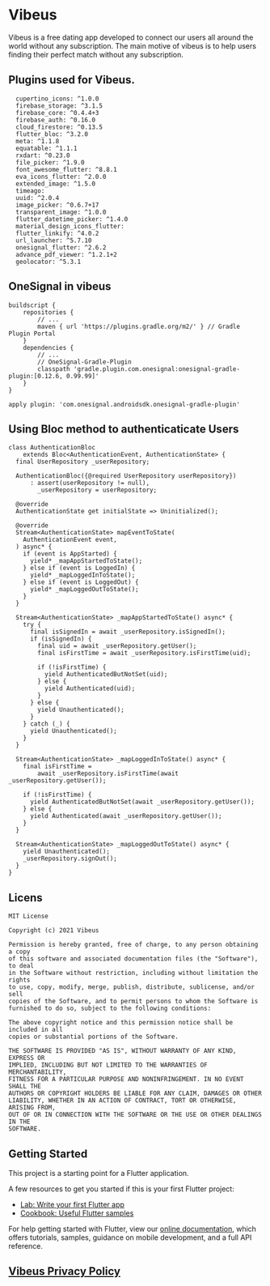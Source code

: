 # Vibeus
Vibeus is a free dating app developed to connect our users all around the world without any subscription.
The main motive of vibeus is to help users finding their perfect match without any subscription.


## Plugins used for Vibeus.
```Pluguns Used in Vibeus
  cupertino_icons: ^1.0.0
  firebase_storage: ^3.1.5
  firebase_core: ^0.4.4+3
  firebase_auth: ^0.16.0
  cloud_firestore: ^0.13.5
  flutter_bloc: ^3.2.0
  meta: ^1.1.8
  equatable: ^1.1.1
  rxdart: ^0.23.0
  file_picker: ^1.9.0
  font_awesome_flutter: ^8.8.1
  eva_icons_flutter: ^2.0.0
  extended_image: ^1.5.0
  timeago: 
  uuid: ^2.0.4
  image_picker: ^0.6.7+17
  transparent_image: ^1.0.0
  flutter_datetime_picker: ^1.4.0
  material_design_icons_flutter:
  flutter_linkify: ^4.0.2
  url_launcher: ^5.7.10
  onesignal_flutter: ^2.6.2
  advance_pdf_viewer: ^1.2.1+2
  geolocator: ^5.3.1
```

## OneSignal in vibeus
```
buildscript {
    repositories {
        // ...
        maven { url 'https://plugins.gradle.org/m2/' } // Gradle Plugin Portal
    }
    dependencies {
        // ...
        // OneSignal-Gradle-Plugin
        classpath 'gradle.plugin.com.onesignal:onesignal-gradle-plugin:[0.12.6, 0.99.99]'
    }
}

apply plugin: 'com.onesignal.androidsdk.onesignal-gradle-plugin'
```

## Using Bloc method to authenticaticate Users
```
class AuthenticationBloc
    extends Bloc<AuthenticationEvent, AuthenticationState> {
  final UserRepository _userRepository;

  AuthenticationBloc({@required UserRepository userRepository})
      : assert(userRepository != null),
        _userRepository = userRepository;

  @override
  AuthenticationState get initialState => Uninitialized();

  @override
  Stream<AuthenticationState> mapEventToState(
    AuthenticationEvent event,
  ) async* {
    if (event is AppStarted) {
      yield* _mapAppStartedToState();
    } else if (event is LoggedIn) {
      yield* _mapLoggedInToState();
    } else if (event is LoggedOut) {
      yield* _mapLoggedOutToState();
    }
  }

  Stream<AuthenticationState> _mapAppStartedToState() async* {
    try {
      final isSignedIn = await _userRepository.isSignedIn();
      if (isSignedIn) {
        final uid = await _userRepository.getUser();
        final isFirstTime = await _userRepository.isFirstTime(uid);

        if (!isFirstTime) {
          yield AuthenticatedButNotSet(uid);
        } else {
          yield Authenticated(uid);
        }
      } else {
        yield Unauthenticated();
      }
    } catch (_) {
      yield Unauthenticated();
    }
  }

  Stream<AuthenticationState> _mapLoggedInToState() async* {
    final isFirstTime =
        await _userRepository.isFirstTime(await _userRepository.getUser());

    if (!isFirstTime) {
      yield AuthenticatedButNotSet(await _userRepository.getUser());
    } else {
      yield Authenticated(await _userRepository.getUser());
    }
  }

  Stream<AuthenticationState> _mapLoggedOutToState() async* {
    yield Unauthenticated();
    _userRepository.signOut();
  }
}
```

## Licens
```
MIT License

Copyright (c) 2021 Vibeus

Permission is hereby granted, free of charge, to any person obtaining a copy
of this software and associated documentation files (the "Software"), to deal
in the Software without restriction, including without limitation the rights
to use, copy, modify, merge, publish, distribute, sublicense, and/or sell
copies of the Software, and to permit persons to whom the Software is
furnished to do so, subject to the following conditions:

The above copyright notice and this permission notice shall be included in all
copies or substantial portions of the Software.

THE SOFTWARE IS PROVIDED "AS IS", WITHOUT WARRANTY OF ANY KIND, EXPRESS OR
IMPLIED, INCLUDING BUT NOT LIMITED TO THE WARRANTIES OF MERCHANTABILITY,
FITNESS FOR A PARTICULAR PURPOSE AND NONINFRINGEMENT. IN NO EVENT SHALL THE
AUTHORS OR COPYRIGHT HOLDERS BE LIABLE FOR ANY CLAIM, DAMAGES OR OTHER
LIABILITY, WHETHER IN AN ACTION OF CONTRACT, TORT OR OTHERWISE, ARISING FROM,
OUT OF OR IN CONNECTION WITH THE SOFTWARE OR THE USE OR OTHER DEALINGS IN THE
SOFTWARE.
```
## Getting Started

This project is a starting point for a Flutter application.

A few resources to get you started if this is your first Flutter project:

- [Lab: Write your first Flutter app](https://flutter.dev/docs/get-started/codelab)
- [Cookbook: Useful Flutter samples](https://flutter.dev/docs/cookbook)

For help getting started with Flutter, view our
[online documentation](https://flutter.dev/dcs), which offers tutorials,
samples, guidance on mobile development, and a full API reference.
## [Vibeus Privacy Policy](https://github.com/vibeus-con/vibeusprivacy/blob/main/Privacy.md)


